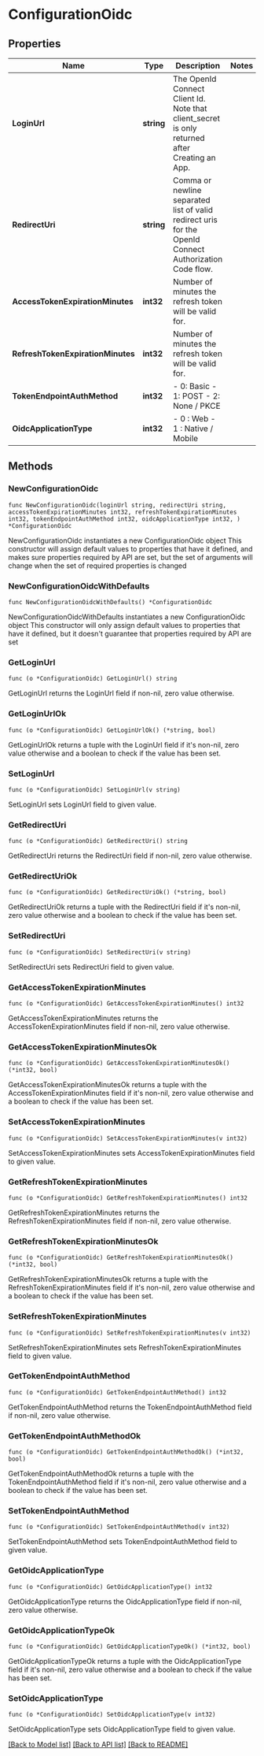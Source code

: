 # ConfigurationOidc

## Properties

Name | Type | Description | Notes
------------ | ------------- | ------------- | -------------
**LoginUrl** | **string** | The OpenId Connect Client Id. Note that client_secret is only returned after Creating an App. | 
**RedirectUri** | **string** | Comma or newline separated list of valid redirect uris for the OpenId Connect Authorization Code flow. | 
**AccessTokenExpirationMinutes** | **int32** | Number of minutes the refresh token will be valid for. | 
**RefreshTokenExpirationMinutes** | **int32** | Number of minutes the refresh token will be valid for. | 
**TokenEndpointAuthMethod** | **int32** | - 0: Basic - 1: POST - 2: None / PKCE | 
**OidcApplicationType** | **int32** | - 0 : Web - 1 : Native / Mobile | 

## Methods

### NewConfigurationOidc

`func NewConfigurationOidc(loginUrl string, redirectUri string, accessTokenExpirationMinutes int32, refreshTokenExpirationMinutes int32, tokenEndpointAuthMethod int32, oidcApplicationType int32, ) *ConfigurationOidc`

NewConfigurationOidc instantiates a new ConfigurationOidc object
This constructor will assign default values to properties that have it defined,
and makes sure properties required by API are set, but the set of arguments
will change when the set of required properties is changed

### NewConfigurationOidcWithDefaults

`func NewConfigurationOidcWithDefaults() *ConfigurationOidc`

NewConfigurationOidcWithDefaults instantiates a new ConfigurationOidc object
This constructor will only assign default values to properties that have it defined,
but it doesn't guarantee that properties required by API are set

### GetLoginUrl

`func (o *ConfigurationOidc) GetLoginUrl() string`

GetLoginUrl returns the LoginUrl field if non-nil, zero value otherwise.

### GetLoginUrlOk

`func (o *ConfigurationOidc) GetLoginUrlOk() (*string, bool)`

GetLoginUrlOk returns a tuple with the LoginUrl field if it's non-nil, zero value otherwise
and a boolean to check if the value has been set.

### SetLoginUrl

`func (o *ConfigurationOidc) SetLoginUrl(v string)`

SetLoginUrl sets LoginUrl field to given value.


### GetRedirectUri

`func (o *ConfigurationOidc) GetRedirectUri() string`

GetRedirectUri returns the RedirectUri field if non-nil, zero value otherwise.

### GetRedirectUriOk

`func (o *ConfigurationOidc) GetRedirectUriOk() (*string, bool)`

GetRedirectUriOk returns a tuple with the RedirectUri field if it's non-nil, zero value otherwise
and a boolean to check if the value has been set.

### SetRedirectUri

`func (o *ConfigurationOidc) SetRedirectUri(v string)`

SetRedirectUri sets RedirectUri field to given value.


### GetAccessTokenExpirationMinutes

`func (o *ConfigurationOidc) GetAccessTokenExpirationMinutes() int32`

GetAccessTokenExpirationMinutes returns the AccessTokenExpirationMinutes field if non-nil, zero value otherwise.

### GetAccessTokenExpirationMinutesOk

`func (o *ConfigurationOidc) GetAccessTokenExpirationMinutesOk() (*int32, bool)`

GetAccessTokenExpirationMinutesOk returns a tuple with the AccessTokenExpirationMinutes field if it's non-nil, zero value otherwise
and a boolean to check if the value has been set.

### SetAccessTokenExpirationMinutes

`func (o *ConfigurationOidc) SetAccessTokenExpirationMinutes(v int32)`

SetAccessTokenExpirationMinutes sets AccessTokenExpirationMinutes field to given value.


### GetRefreshTokenExpirationMinutes

`func (o *ConfigurationOidc) GetRefreshTokenExpirationMinutes() int32`

GetRefreshTokenExpirationMinutes returns the RefreshTokenExpirationMinutes field if non-nil, zero value otherwise.

### GetRefreshTokenExpirationMinutesOk

`func (o *ConfigurationOidc) GetRefreshTokenExpirationMinutesOk() (*int32, bool)`

GetRefreshTokenExpirationMinutesOk returns a tuple with the RefreshTokenExpirationMinutes field if it's non-nil, zero value otherwise
and a boolean to check if the value has been set.

### SetRefreshTokenExpirationMinutes

`func (o *ConfigurationOidc) SetRefreshTokenExpirationMinutes(v int32)`

SetRefreshTokenExpirationMinutes sets RefreshTokenExpirationMinutes field to given value.


### GetTokenEndpointAuthMethod

`func (o *ConfigurationOidc) GetTokenEndpointAuthMethod() int32`

GetTokenEndpointAuthMethod returns the TokenEndpointAuthMethod field if non-nil, zero value otherwise.

### GetTokenEndpointAuthMethodOk

`func (o *ConfigurationOidc) GetTokenEndpointAuthMethodOk() (*int32, bool)`

GetTokenEndpointAuthMethodOk returns a tuple with the TokenEndpointAuthMethod field if it's non-nil, zero value otherwise
and a boolean to check if the value has been set.

### SetTokenEndpointAuthMethod

`func (o *ConfigurationOidc) SetTokenEndpointAuthMethod(v int32)`

SetTokenEndpointAuthMethod sets TokenEndpointAuthMethod field to given value.


### GetOidcApplicationType

`func (o *ConfigurationOidc) GetOidcApplicationType() int32`

GetOidcApplicationType returns the OidcApplicationType field if non-nil, zero value otherwise.

### GetOidcApplicationTypeOk

`func (o *ConfigurationOidc) GetOidcApplicationTypeOk() (*int32, bool)`

GetOidcApplicationTypeOk returns a tuple with the OidcApplicationType field if it's non-nil, zero value otherwise
and a boolean to check if the value has been set.

### SetOidcApplicationType

`func (o *ConfigurationOidc) SetOidcApplicationType(v int32)`

SetOidcApplicationType sets OidcApplicationType field to given value.



[[Back to Model list]](../README.md#documentation-for-models) [[Back to API list]](../README.md#documentation-for-api-endpoints) [[Back to README]](../README.md)


